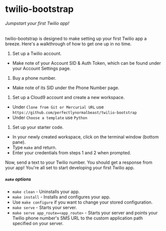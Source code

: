# twilio-bootstrap
###### Jumpstart your first Twilio app!

twilio-bootstrap is designed to make setting up your first Twilio app a breeze. Here's a walkthrough of how to get one up in no time.

1. Set up a Twilio account.
  - Make note of your Account SID & Auth Token, which can be found under your Account Settings page.
1. Buy a phone number.
  - Make note of its SID under the Phone Number page.
1. Set up a Cloud9 account and create a new workspace.
  - Under `Clone from Git or Mercurial URL` use `https://github.com/perfectlynormalbeast/twilio-bootstrap`
  - Under `Choose a template` use `Python`
1. Set up your starter code.
  - In your newly created workspace, click on the terminal window (bottom pane).
  - Type `make` and return.
  - Enter your credentials from steps 1 and 2 when prompted.

Now, send a text to your Twilio number. You should get a response from your app! You're all set to start developing your first Twilio app.

##### `make` options
- `make clean` - Uninstalls your app.
- `make install` - Installs and configures your app.
- Use `make configure` if you want to change your stored configuration.
- `make serve` - Starts your server.
- `make serve app_route=<app_route>` - Starts your server and points your Twilio phone number's SMS URL to the custom application path specified on your server.
